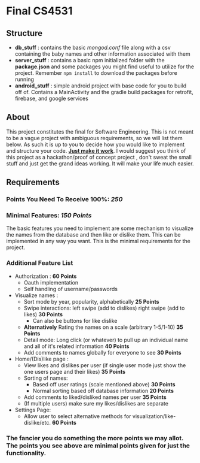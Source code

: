 # Final CS4531

## Structure

* **db_stuff** : contains the basic *mongod.conf* file along with a csv containing the baby names and other information associated with them
* **server_stuff** : contains a basic npm initialized folder with the **package.json** and some packages you might find useful to utilize for the project. Remember ```npm install``` to download the packages before running
* **android_stuff** : simple android project with base code for you to build off of. Contains a MainActivity and the gradle build packages for retrofit, firebase, and google services

## About

This project constitutes the final for Software Engineering. This is not meant to be a vague project with ambiguous requirements, so we will list them below. As such it is up to you to decide how you would like to implement and structure your code. **<u>Just make it work</u>**. I would suggest you think of this project as a hackathon/proof of concept project , don't sweat the small stuff and just get the grand ideas working. It will make your life much easier.

## Requirements

### Points You Need To Receive 100%: ***250***

### Minimal Features: ***150 Points***

The basic features you need to implement are some mechanism to visualize the names from the database and then like or dislike them. This can be implemented in any way you want. This is the minimal requirements for the project.

### Additional Feature List  

* Authorization : **60 Points**
  * Oauth implementation
  * Self handling of username/passwords
* Visualize names :
  * Sort mode by year, popularity, alphabetically **25 Points**
  * Swipe interactions: left swipe (add to dislikes) right swipe (add to likes) **30 Points**
    * Can also be buttons for like dislike
  * **Alternatively** Rating the names on a scale (arbitrary 1-5/1-10) **35 Points**
  * Detail mode: Long click (or whatever) to pull up an individual name and all of it's related information **40 Points**
  * Add comments to names globally for everyone to see **30 Points**
* Home/(Dis)like page :
  * View likes and dislikes per user (if single user mode just show the one users page and their likes) **35 Points**
  * Sorting of names:
    * Based off user ratings (scale mentioned above) **30 Points**
    * Normal sorting based off database information **20 Points**
  * Add comments to liked/disliked names per user **35 Points**
  * (If multiple users) make sure my likes/dislikes are separate
* Settings Page:
  * Allow user to select alternative methods for visualization/like-dislike/etc. **60 Points**

### The fancier you do something the more points we may allot. The points you see above are minimal points given for just the functionality.

